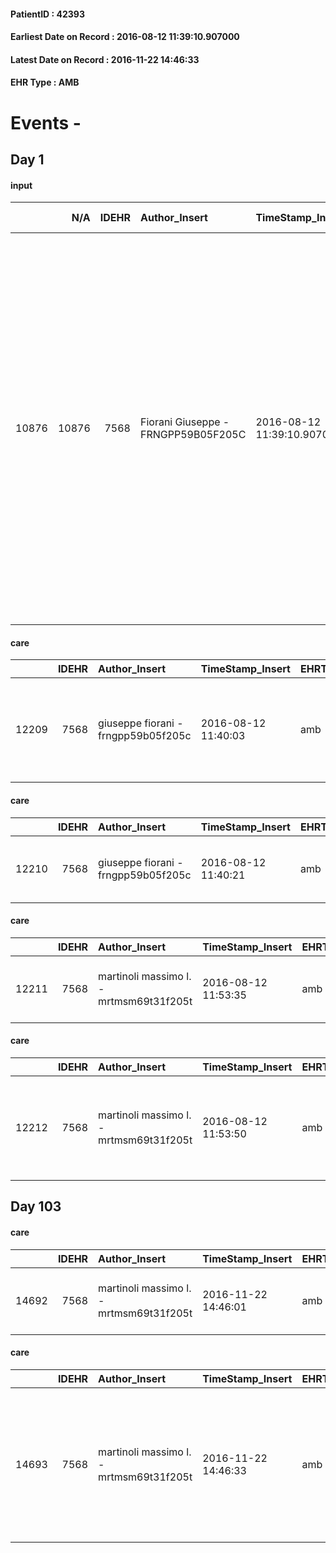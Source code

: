 
#### PatientID : 42393
#### Earliest Date on Record : 2016-08-12 11:39:10.907000
#### Latest Date on Record : 2016-11-22 14:46:33
#### EHR Type : AMB

# Events - 

## Day 1

#### input
|       |    N/A |   IDEHR | Author_Insert                       | TimeStamp_Insert           | EHRType   |   PatientID |   IDDigitalSignDocument | persone_vicine   |   Unnamed: 0_x.1 |   IDANAMNESI_SOCIALE | Patient   | FamigliaAltro   | Paziente_T   | FamigliaAltro_T   |   Non_Rilevabile_x.1 | Note_Non_Rilevabile_x.1   | opt_Problemi   | Note_I                                                                                                                                                                                                                                                                                                                                                    | ds_note_timori                                                                                                                                                                                                            | chk_contr_sintomi   | opt_paziente_a   | opt_famiglia_a   | opt_adeguatezza   | opt_paziente_solo   | ds_note_con                                                                                                                                                                                                                                                                  | opt_presente_assente   | Presenza_minori   | Caregiver_principale                                                               | opt_capacita     | opt_necessario   | opt_presente   | opt_risorse_ec   | opt_paziente_psi   | opt_Ins_vol   | opt_paziente_ad   | opt_caregiver_ad   | opt_esenzione   | opt_inv_civile   |   ds_codice_es | Needs     | Domestic partnership   | Fragility                    | opt_disponibilita_f   | opt_indennita_acc   | opt_legge   | opt_famiglia_psi   | opt_disponibilit_paz   |
|------:|-------:|--------:|:------------------------------------|:---------------------------|:----------|------------:|------------------------:|:-----------------|-----------------:|---------------------:|:----------|:----------------|:-------------|:------------------|---------------------:|:--------------------------|:---------------|:----------------------------------------------------------------------------------------------------------------------------------------------------------------------------------------------------------------------------------------------------------------------------------------------------------------------------------------------------------|:--------------------------------------------------------------------------------------------------------------------------------------------------------------------------------------------------------------------------|:--------------------|:-----------------|:-----------------|:------------------|:--------------------|:-----------------------------------------------------------------------------------------------------------------------------------------------------------------------------------------------------------------------------------------------------------------------------|:-----------------------|:------------------|:-----------------------------------------------------------------------------------|:-----------------|:-----------------|:---------------|:-----------------|:-------------------|:--------------|:------------------|:-------------------|:----------------|:-----------------|---------------:|:----------|:-----------------------|:-----------------------------|:----------------------|:--------------------|:------------|:-------------------|:-----------------------|
| 10876 |  10876 |    7568 | Fiorani Giuseppe - FRNGPP59B05F205C | 2016-08-12 11:39:10.907000 | AMB       |       42393 |                  456972 | N/A              |             3972 |                 2560 | Si#1      | Si#1            | No#0         | Si#1              |                    0 | NR                        | No#0           | La pz √® informata della diagnosi e dell'attuale decisione di sospendere i trattamenti di CT.Il marito e la figlia sono informati sul quadro clinico critico. La figlia Raffaella,con la quale si √® svolto il colloquio,√® infermiera professionale presso la cardiologia del S.Carlo e mi √® sembrata congruente ad un percorso di sole cure palliative | La famiglia non ha particolari timori e ha espresso il desiderio di continuare a casa le cure . La figlia ha segnalato un cambiamento della terapia antalgica in atto da due giorni,con utilizzo della pompa elastomerica | controllo sintomi#0 | Indefinite#2     | Congruenti#1     | Si#1              | No#0                | La pz vive con il marito Alessandro di aa 76.Due figli ,entrambi fuori casa:Raffaella,sposata con due figli,vive a Vittuone e lavora come infermiera professionale presso il reparto di cardiologia dell'ospedale S.Carlo.L'altro figlio Andrea ha 37 anni e vive a sedriano | Presente#1             | No#0              | il marito Alessandro;per quanto riguarda la gestione sanitaria,la figlia Raffaella | Incrementabile#1 | No#0             | No#0           | Adeguate#1       | No#0               | No#0          | Totale#2          | Totale#2           | Si#1            | No#0             |             48 | Clinici#0 | Coniuge/Convivente#0   | sovraccarico assistenziale#4 | Si#1                  | No#0                | No#0        | No#0               | Da verificare#2        |

#### care
|       |   IDEHR | Author_Insert                       | TimeStamp_Insert    | EHRType   |   PatientID |   IDGESTIONE_AUSILI |   opt_annulla_consegna | ds_note_x                                                          | dt_Ric_consegna     | opt_ausilio                                     |
|------:|--------:|:------------------------------------|:--------------------|:----------|------------:|--------------------:|-----------------------:|:-------------------------------------------------------------------|:--------------------|:------------------------------------------------|
| 12209 |    7568 | giuseppe fiorani - frngpp59b05f205c | 2016-08-12 11:40:03 | amb       |       42393 |               12110 |                      0 | pcs in resignation at the beginning of next week from the hospital | 2016-08-12 00:00:00 | electronic articulated bed with side rails # 14 |

#### care
|       |   IDEHR | Author_Insert                       | TimeStamp_Insert    | EHRType   |   PatientID |   IDGESTIONE_AUSILI |   opt_annulla_consegna | dt_Ric_consegna     | opt_ausilio                             |
|------:|--------:|:------------------------------------|:--------------------|:----------|------------:|--------------------:|-----------------------:|:--------------------|:----------------------------------------|
| 12210 |    7568 | giuseppe fiorani - frngpp59b05f205c | 2016-08-12 11:40:21 | amb       |       42393 |               12111 |                      0 | 2016-08-12 00:00:00 | antid air mattress with compressor # 16 |

#### care
|       |   IDEHR | Author_Insert                           | TimeStamp_Insert    | EHRType   |   PatientID |   IDGESTIONE_AUSILI |   ds_ncons |   opt_annulla_consegna | dt_Ric_consegna     | dt_ric_cons_forn    | opt_ausilio                             |
|------:|--------:|:----------------------------------------|:--------------------|:----------|------------:|--------------------:|-----------:|-----------------------:|:--------------------|:--------------------|:----------------------------------------|
| 12211 |    7568 | martinoli massimo l. - mrtmsm69t31f205t | 2016-08-12 11:53:35 | amb       |       42393 |               12112 |      28488 |                      0 | 2016-08-12 00:00:00 | 2016-08-12 00:00:00 | antid air mattress with compressor # 16 |

#### care
|       |   IDEHR | Author_Insert                           | TimeStamp_Insert    | EHRType   |   PatientID |   IDGESTIONE_AUSILI |   ds_ncons |   opt_annulla_consegna | ds_note_x                                                          | dt_Ric_consegna     | dt_ric_cons_forn    | opt_ausilio                                     |
|------:|--------:|:----------------------------------------|:--------------------|:----------|------------:|--------------------:|-----------:|-----------------------:|:-------------------------------------------------------------------|:--------------------|:--------------------|:------------------------------------------------|
| 12212 |    7568 | martinoli massimo l. - mrtmsm69t31f205t | 2016-08-12 11:53:50 | amb       |       42393 |               12113 |      28488 |                      0 | pcs in resignation at the beginning of next week from the hospital | 2016-08-12 00:00:00 | 2016-08-12 00:00:00 | electronic articulated bed with side rails # 14 |


## Day 103

#### care
|       |   IDEHR | Author_Insert                           | TimeStamp_Insert    | EHRType   |   PatientID |   IDGESTIONE_AUSILI |   ds_ncons | dt_consegna         |   ds_nritiro | dt_ritiro           |   opt_annulla_consegna | ds_note_x                  | dt_Ric_consegna     | dt_ric_cons_forn    | dt_ric_ritiro       | dt_ric_ritiro_forn   | opt_ausilio                             |
|------:|--------:|:----------------------------------------|:--------------------|:----------|------------:|--------------------:|-----------:|:--------------------|-------------:|:--------------------|-----------------------:|:---------------------------|:--------------------|:--------------------|:--------------------|:---------------------|:----------------------------------------|
| 14692 |    7568 | martinoli massimo l. - mrtmsm69t31f205t | 2016-11-22 14:46:01 | amb       |       42393 |               14613 |      28488 | 2016-08-12 00:00:00 |        28488 | 2016-08-12 00:00:00 |                      0 | why only travel 'deceased. | 2016-08-12 00:00:00 | 2016-08-12 00:00:00 | 2016-08-12 00:00:00 | 2016-08-12 00:00:00  | antid air mattress with compressor # 16 |

#### care
|       |   IDEHR | Author_Insert                           | TimeStamp_Insert    | EHRType   |   PatientID |   IDGESTIONE_AUSILI |   ds_ncons | dt_consegna         |   ds_nritiro | dt_ritiro           |   opt_annulla_consegna | ds_note_x                                                                                        | dt_Ric_consegna     | dt_ric_cons_forn    | dt_ric_ritiro       | dt_ric_ritiro_forn   | opt_ausilio                                     |
|------:|--------:|:----------------------------------------|:--------------------|:----------|------------:|--------------------:|-----------:|:--------------------|-------------:|:--------------------|-----------------------:|:-------------------------------------------------------------------------------------------------|:--------------------|:--------------------|:--------------------|:---------------------|:------------------------------------------------|
| 14693 |    7568 | martinoli massimo l. - mrtmsm69t31f205t | 2016-11-22 14:46:33 | amb       |       42393 |               14614 |      28488 | 2016-08-12 00:00:00 |        28488 | 2016-08-12 00:00:00 |                      0 | pcs in resignation at the beginning of next week from the hospital / solo journey why 'deceased. | 2016-08-12 00:00:00 | 2016-08-12 00:00:00 | 2016-08-12 00:00:00 | 2016-08-12 00:00:00  | electronic articulated bed with side rails # 14 |


